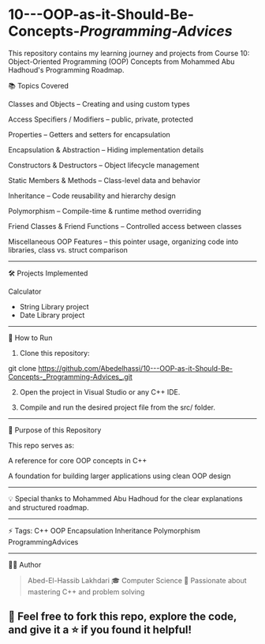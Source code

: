 # 10---OOP-as-it-Should-Be-Concepts-_Programming-Advices_
This repository contains my learning journey and projects from Course 10: Object-Oriented Programming (OOP) Concepts from Mohammed Abu Hadhoud's Programming Roadmap.

📚 Topics Covered

Classes and Objects – Creating and using custom types

Access Specifiers / Modifiers – public, private, protected

Properties – Getters and setters for encapsulation

Encapsulation & Abstraction – Hiding implementation details

Constructors & Destructors – Object lifecycle management

Static Members & Methods – Class-level data and behavior

Inheritance – Code reusability and hierarchy design

Polymorphism – Compile-time & runtime method overriding

Friend Classes & Friend Functions – Controlled access between classes

Miscellaneous OOP Features – this pointer usage, organizing code into libraries, class vs. struct comparison



---

🛠 Projects Implemented

Calculator 
- String Library project
- Date Library project



---

🚀 How to Run

1. Clone this repository:

git clone https://github.com/Abedelhassi/10---OOP-as-it-Should-Be-Concepts-_Programming-Advices_.git


2. Open the project in Visual Studio or any C++ IDE.


3. Compile and run the desired project file from the src/ folder.




---

🎯 Purpose of this Repository

This repo serves as:

A reference for core OOP concepts in C++



A foundation for building larger applications using clean OOP design



---

💡 Special thanks to Mohammed Abu Hadhoud for the clear explanations and structured roadmap.


---

⚡️ Tags: C++ OOP Encapsulation Inheritance Polymorphism ProgrammingAdvices


---
🧑‍💻 Author

> Abed-El-Hassib Lakhdari
🎓 Computer Science 
🚀 Passionate about mastering C++ and problem solving
> 
## 🌟 Feel free to fork this repo, explore the code, and give it a ⭐️ if you found it helpful!
